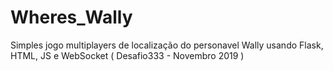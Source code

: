 # Wheres_Wally
Simples jogo multiplayers de localização do personavel Wally usando Flask, HTML, JS e WebSocket ( Desafio333 - Novembro 2019 )
